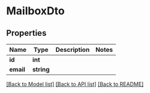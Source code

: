 # MailboxDto

## Properties
Name | Type | Description | Notes
------------ | ------------- | ------------- | -------------
**id** | **int** |  | 
**email** | **string** |  | 

[[Back to Model list]](../../README.md#documentation-for-models) [[Back to API list]](../../README.md#documentation-for-api-endpoints) [[Back to README]](../../README.md)

